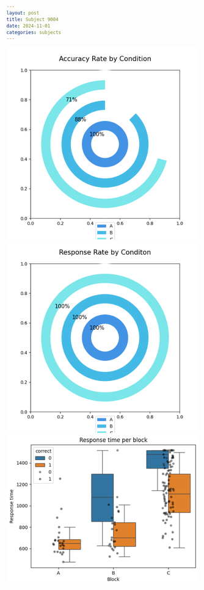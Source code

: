 ```yaml
---
layout: post
title: Subject 9004
date: 2024-11-01
categories: subjects
---
```


![](data/9004/run-4/9004_accuracy_rate.png)
![](data/9004/run-4/9004_response_rate.png)
![](data/9004/run-4/9004_rt.png)

